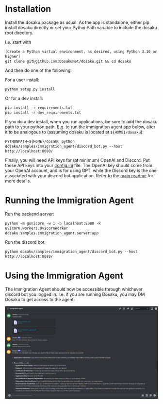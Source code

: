 # Installation

Install the dosaku package as usual. As the app is standalone, either pip install dosaku directly or set your PythonPath 
variable to include the dosaku root directory.

I.e. start with

```commandline
[Create a Python virtual environment, as desired, using Python 3.10 or higher]
git clone git@github.com:DosakuNet/dosaku.git && cd dosaku
```

And then do one of the following:

For a user install:

```commandline
python setup.py install
```

Or for a dev install:

```commandline
pip install -r requirements.txt
pip install -r dev_requirements.txt
```

If you do a dev install, when you run applications, be sure to add the dosaku path to your python path. E.g. to run the 
immigration agent app below, alter it to be analogous to (assuming dosaku is located at `${HOME}/dosaku`):

```commandline
PYTHONPATH=${HOME}/dosaku python dosaku/samples/immigration_agent/discord_bot.py --host http://localhost:8080/
```

Finally, you will need API keys for (at minimum) OpenAI and Discord. Put these API keys into your 
[config.ini](../../config/config.ini) file. The OpenAI key should come from your OpenAI account, and is for using GPT, 
while the Discord key is the one associated with your discord bot application. Refer to the 
[main readme](https://github.com/DosakuNet/dosaku/tree/immigration_agent#discord-ai-assistant)
for more details.

# Running the Immigration Agent

Run the backend server:

```commandline
python -m gunicorn -w 1 -b localhost:8080 -k uvicorn.workers.UvicornWorker dosaku.samples.immigration_agent.server:app
```

Run the discord bot:

```commandline
python dosaku/samples/immigration_agent/discord_bot.py --host http://localhost:8080/
```

# Using the Immigration Agent

The Immigration Agent should now be accessible through whichever discord bot you logged in. I.e. if you are running 
Dosaku, you may DM Dosaku to get access to the agent:

![Dosaku Chat](../../../resources/discord_immigration_sample.png)
